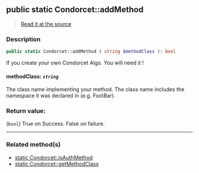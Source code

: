 ## public static Condorcet::addMethod

> [Read it at the source](https://github.com/julien-boudry/Condorcet/blob/master/src/Condorcet.php#L174)

### Description    

```php
public static Condorcet::addMethod ( string $methodClass ): bool
```

If you create your own Condorcet Algo. You will need it !
    

#### **methodClass:** *`string`*   
The class name implementing your method. The class name includes the namespace it was declared in (e.g. Foo\Bar).    


### Return value:   

*(`bool`)* True on Success. False on failure.


---------------------------------------

### Related method(s)      

* [static Condorcet::isAuthMethod](/Docs/ApiReferences/Condorcet%20Class/public%20static%20Condorcet--isAuthMethod.md)    
* [static Condorcet::getMethodClass](/Docs/ApiReferences/Condorcet%20Class/public%20static%20Condorcet--getMethodClass.md)    
